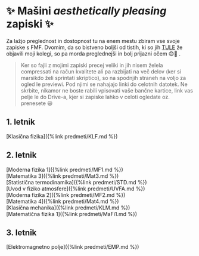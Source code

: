 # ✨ Mašini *aesthetically pleasing* zapiski ✨
Za lažjo preglednost in dostopnost tu na enem mestu zbiram vse svoje zapiske s FMF. Dvomim, da so bistveno boljši od tistih, ki so jih [TULE](https://github.com/gregpr07/FMF?fbclid=IwAR0qWpr2IFPi6I5SZl89dknQyh2lWYJlY7zw_cDYJjU3Cm-CVreHNT7BL3I) že objavili moji kolegi, so pa morda preglednejši in bolj prijazni očem 😊🌺 .

> Ker so fajli z mojimi zapiski precej veliki in jih nisem želela compressati na račun kvalitete ali pa razbijati na več delov (ker si marsikdo želi sprintati skriptico), so na spodnjih straneh na voljo za ogled le previewi. Pod njimi se nahajajo linki do celotnih datotek. Ne skrbite, nikamor ne boste rabili vpisovati vaše bančne kartice, link vas pelje le do Drive-a, kjer si zapiske lahko v celoti ogledate oz. prenesete 😃

## 1. letnik
[Klasična fizika]({%link predmeti/KLF.md %})

## 2. letnik
[Moderna fizika 1]({%link predmeti/MF1.md %}) \
[Matematika 3]({%link predmeti/Mat3.md %}) \
[Statistična termodinamika]({%link predmeti/STD.md %}) \
[Uvod v fiziko atmosfere]({%link predmeti/UVFA.md %}) \
[Moderna fizika 2]({%link predmeti/MF2.md %}) \
[Matematika 4]({%link predmeti/Mat4.md %}) \
[Klasična mehanika]({%link predmeti/KLM.md %}) \
[Matematična fizika 1]({%link predmeti/MaFi1.md %}) 

## 3. letnik
[Elektromagnetno polje]({%link predmeti/EMP.md %})
